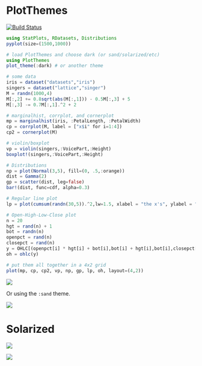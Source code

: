 # PlotThemes

[![Build Status](https://travis-ci.org/pkofod/PlotThemes.jl.svg?branch=master)](https://travis-ci.org/pkofod/PlotThemes.jl)


```julia
using StatPlots, RDatasets, Distributions
pyplot(size=(1500,1000))

# load PlotThemes and choose dark (or sand/solarized/etc)
using PlotThemes
plot_theme(:dark) # or another theme

# some data
iris = dataset("datasets","iris")
singers = dataset("lattice","singer")
M = randn(1000,4)
M[:,2] += 0.8sqrt(abs(M[:,1])) - 0.5M[:,3] + 5
M[:,3] -= 0.7M[:,1].^2 + 2

# marginalhist, corrplot, and cornerplot
mp = marginalhist(iris, :PetalLength, :PetalWidth)
cp = corrplot(M, label = ["x$i" for i=1:4])
cp2 = cornerplot(M)

# violin/boxplot
vp = violin(singers,:VoicePart,:Height)
boxplot!(singers,:VoicePart,:Height)

# Distributions
np = plot(Normal(3,5), fill=(0, .5,:orange))
dist = Gamma(2)
gp = scatter(dist, leg=false)
bar!(dist, func=cdf, alpha=0.3)

# Regular line plot
lp = plot(cumsum(randn(30,5)).^2,lw=1.5, xlabel = "the x's", ylabel = "the y's")

# Open-High-Low-Close plot
n = 20
hgt = rand(n) + 1
bot = randn(n)
openpct = rand(n)
closepct = rand(n)
y = OHLC[(openpct[i] * hgt[i] + bot[i],bot[i] + hgt[i],bot[i],closepct[i] * hgt[i] + bot[i]) for i = 1:n]
oh = ohlc(y)

# put them all together in a 4x2 grid
plot(mp, cp, cp2, vp, np, gp, lp, oh, layout=(4,2))
```

![](https://cloud.githubusercontent.com/assets/8431156/19215305/8931f030-8d9a-11e6-9b15-011c19ff7456.png)

Or using the `:sand` theme.

![](https://cloud.githubusercontent.com/assets/8431156/19215525/02fbf8f6-8da1-11e6-9ef8-09d74fc802a0.png)

# Solarized

![](https://cloud.githubusercontent.com/assets/8431156/19223436/2bd5ee4c-8e70-11e6-92ad-ae1f52d57c8e.png)

![](https://cloud.githubusercontent.com/assets/8431156/19223437/2bd8cac2-8e70-11e6-8de7-e33a617c07e5.png)
